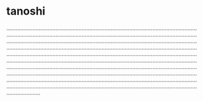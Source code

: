 # tanoshi

..............................................................................................................................................................................................................................................................................................................................................................................................................................................................................................................................................................................................................................................................................................................................................................................................................................................................................................................................................................................................................................................................................................................................................................................................................................................................................................................